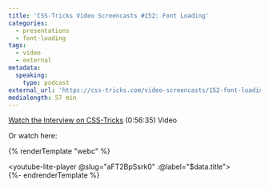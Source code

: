 ```yaml
---
title: 'CSS-Tricks Video Screencasts #152: Font Loading'
categories:
  - presentations
  - font-loading
tags:
  - video
  - external
metadata:
  speaking:
    type: podcast
external_url: 'https://css-tricks.com/video-screencasts/152-font-loading-zach-leatherman/'
medialength: 57 min
---
```


[Watch the Interview on CSS-Tricks](https://css-tricks.com/video-screencasts/152-font-loading-zach-leatherman/) (0:56:35) <span class="tag video">Video</span>

Or watch here:

{% renderTemplate "webc" %}<div><youtube-lite-player @slug="aFT2BpSsrk0" :@label="$data.title"></youtube-lite-player></div>{%- endrenderTemplate %}
